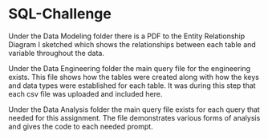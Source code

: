 # SQL-Challenge

Under the Data Modeling folder there is a PDF to the Entity Relationship Diagram I sketched which shows the relationships between each table and variable throughout the data.

Under the Data Engineering folder the main query file for the engineering exists. This file shows how the tables were created along with how the keys and data types were established for each table. It was during this step that each csv file was uploaded and included here. 

Under the Data Analysis folder the main query file exists for each query that needed for this assignment. The file demonstrates various forms of analysis and gives the code to each needed prompt. 
